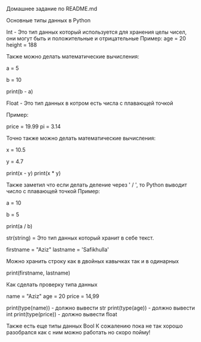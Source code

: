 Домашнее задание по README.md


Основные типы данных в Python

Int - Это тип данных который используется для хранения целы чисел, они могут быть и положительные и отрицательные
Пример:
age = 20
height = 188

Также можно делать математические вычисления:

a = 5

b = 10

print(b - a)

Float - Это тип данных в котром есть числа с плавающей точкой

Пример:

price = 19.99
pi = 3.14

Точно также можно делать математические вычисления:

x = 10.5

y = 4.7

print(x - y)
print(x * y)

Также заметил что если делать деление через ' / ', то Python выводит число с плавающей точкой
Пример:

a = 10

b = 5

print(a / b)


str(string) = Это тип данных который хранит в себе текст.

firstname = "Aziz"
lastname = 'Safikhulla'

Можно хранить строку как в двойных кавычках так и в одинарных


print(firstname, lastname)

Как сделать проверку типа данных

name = "Aziz"
age = 20
price = 14,99

print(type(name)) - должно вывести str
print(type(age)) - должно вывести int
print(type(price)) - должно вывести float


Также есть еще типы данных Bool 
К сожалению пока не так хорошо разобрался как с ним можно работать но скоро пойму!
